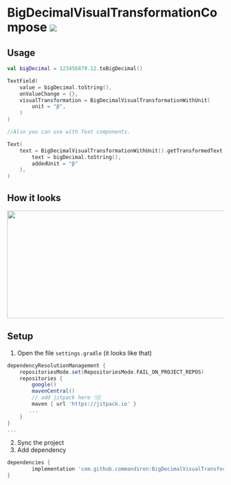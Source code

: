 # BigDecimalVisualTransformationCompose [![](https://jitpack.io/v/commandiron/BigDecimalVisualTransformationCompose.svg)](https://jitpack.io/#commandiron/BigDecimalVisualTransformationCompose)


## Usage
```kotlin  
val bigDecimal = 123456879.12.toBigDecimal()

TextField(
    value = bigDecimal.toString(),
    onValueChange = {},
    visualTransformation = BigDecimalVisualTransformationWithUnit(
        unit = "β",
    )
)

//Also you can use with Text components.

Text(
    text = BigDecimalVisualTransformationWithUnit().getTransformedText(
        text = bigDecimal.toString(),
        addedUnit = "β"
    ),
)
```

## How it looks

<img src="https://user-images.githubusercontent.com/50905347/181237815-40a91ce6-c40f-45e8-8020-ac92250baa7e.png" width="589" height="250">

## Setup
1. Open the file `settings.gradle` (it looks like that)
```groovy
dependencyResolutionManagement {
    repositoriesMode.set(RepositoriesMode.FAIL_ON_PROJECT_REPOS)
    repositories {
        google()
        mavenCentral()
        // add jitpack here 👇🏽
        maven { url 'https://jitpack.io' }
       ...
    }
} 
...
```
2. Sync the project
3. Add dependency
```groovy
dependencies {
        implementation 'com.github.commandiron:BigDecimalVisualTransformationCompose:1.0.0'
}
```
